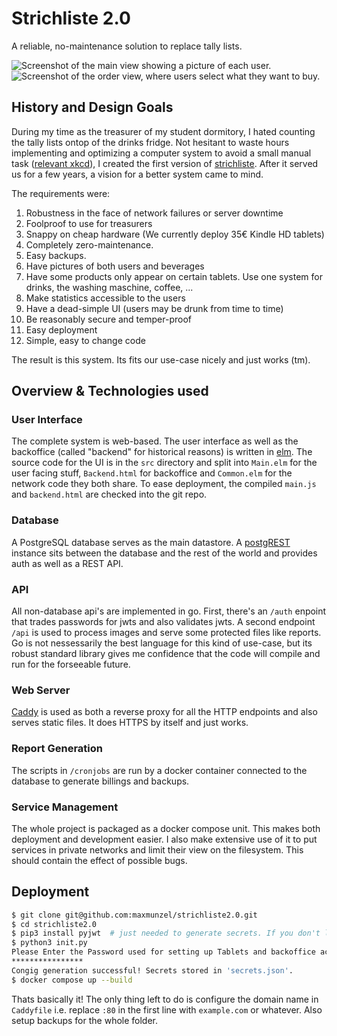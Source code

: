 # Strichliste 2.0

  A reliable, no-maintenance solution to replace tally lists.

![Screenshot of the main view showing a picture of each user.](https://user-images.githubusercontent.com/5411096/151516646-33655e9c-3ae4-4a82-a4b6-6821629d6d0a.png)
![Screenshot of the order view, where users select what they want to buy.](https://user-images.githubusercontent.com/5411096/151516691-0c9beed1-1823-4350-925d-f787e8d379a2.png)

## History and Design Goals

During my time as the treasurer of my student dormitory, I hated counting the tally lists ontop of the drinks fridge.
Not hesitant to waste hours implementing and optimizing a computer system to avoid a small manual task ([relevant xkcd](https://xkcd.com/1319/)), I created the first version of
[strichliste](https://github.com/maxmunzel/strichliste). After it served us for a few years, a vision for a better system came to mind. 

The requirements were:

1. Robustness in the face of network failures or server downtime
1. Foolproof to use for treasurers
1. Snappy on cheap hardware (We currently deploy 35€ Kindle HD tablets)
1. Completely zero-maintenance.
1. Easy backups.
1. Have pictures of both users and beverages
1. Have some products only appear on certain tablets. Use one system for drinks, the washing maschine, coffee, ...
3. Make statistics accessible to the users
4. Have a dead-simple UI (users may be drunk from time to time)
5. Be reasonably secure and temper-proof
6. Easy deployment
7. Simple, easy to change code

The result is this system. Its fits our use-case nicely and just works (tm).

## Overview & Technologies used


### User Interface

The complete system is web-based. The user interface as well as the backoffice (called "backend" for historical reasons) is written in [elm](https://elm-lang.org).
The source code for the UI is in the `src` directory and split into `Main.elm` for the user facing stuff, `Backend.html` for backoffice and `Common.elm` for the
network code they both share. To ease deployment, the compiled `main.js` and `backend.html` are checked into the git repo.

### Database

A PostgreSQL database serves as the main datastore. A [postgREST](https://postgrest.org/en/stable/) instance sits between the database and the rest of the world 
and provides auth as well as a REST API.

### API

All non-database api's are implemented in go. First, there's an `/auth` enpoint that trades passwords for jwts and also validates jwts.
A second endpoint `/api` is used to process images and serve some protected files like reports. Go is not nessessarily the best language for this
kind of use-case, but its robust standard library gives me confidence that the code will compile and run for the forseeable future.

### Web Server

[Caddy](https://caddyserver.com) is used as both a reverse proxy for all the HTTP endpoints and also serves static files. It does HTTPS by itself and just works.

### Report Generation

The scripts in `/cronjobs` are run by a docker container connected to the database to generate billings and backups.

### Service Management

The whole project is packaged as a docker compose unit. This makes both deployment and development easier. I also make extensive use of it to
put services in private networks and limit their view on the filesystem. This should contain the effect of possible bugs.

## Deployment

```bash
$ git clone git@github.com:maxmunzel/strichliste2.0.git
$ cd strichliste2.0
$ pip3 install pyjwt  # just needed to generate secrets. If you don't like python, send me an email and I generate secrets for you ;)
$ python3 init.py
Please Enter the Password used for setting up Tablets and backoffice access:
****************
Congig generation successful! Secrets stored in 'secrets.json'.
$ docker compose up --build
```

Thats basically it! The only thing left to do is configure the domain name in `Caddyfile` i.e. replace `:80` in the first line with `example.com` or whatever. Also setup backups for the whole folder.
